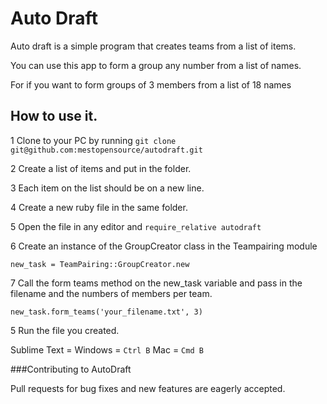 # Auto Draft

Auto draft is a simple program that creates teams from a list of items.

You can use this app to form a group any number from a list of names. 

For if you want to form groups of 3 members from a list of 18 names

## How to use it.

1 Clone to your PC by running `git clone git@github.com:mestopensource/autodraft.git`

2 Create a list of items and put in the folder. 

3 Each item on the list should be on a new line.

4 Create a new ruby file in the same folder.

5 Open the file in any editor and `require_relative autodraft`

6 Create an instance of the GroupCreator class in the Teampairing module

```
new_task = TeamPairing::GroupCreator.new
```
7 Call the form teams method on the new_task variable and pass in the filename and the numbers of members per team.

`new_task.form_teams('your_filename.txt', 3)`

5 Run the file you created. 

Sublime Text = Windows = `Ctrl B` Mac = `Cmd B`

###Contributing to AutoDraft

Pull requests for bug fixes and new features are eagerly accepted.